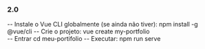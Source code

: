 ### 2.0
-- Instale o Vue CLI globalmente (se ainda não tiver):
npm install -g @vue/cli
-- Crie o projeto:
vue create my-portfolio  
-- Entrar 
cd meu-portifolio
-- Executar:
npm run serve
